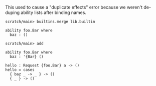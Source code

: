 This used to cause a "duplicate effects" error because we weren't de-duping ability lists after binding names.

```ucm
scratch/main> builtins.merge lib.builtin
```

```unison
ability foo.Bar where
  baz : ()
```

```ucm
scratch/main> add
```

```unison
ability foo.Bar where
  baz : '{Bar} ()

hello : Request {foo.Bar} a -> ()
hello = cases
  { baz _ -> _ } -> ()
  { _ } -> ()
```
